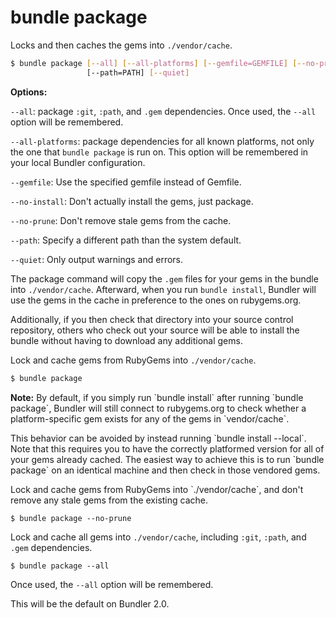 # bundle package

Locks and then caches the gems into `./vendor/cache`.

``` bash
$ bundle package [--all] [--all-platforms] [--gemfile=GEMFILE] [--no-prune]
                 [--path=PATH] [--quiet]
```

**Options:**

`--all`: package `:git`, `:path`, and `.gem` dependencies. Once used, the `--all` 
option will be remembered.

`--all-platforms`: package dependencies for all known platforms, not only the one that `bundle package` is run on. This option will be remembered in your local Bundler configuration.

`--gemfile`: Use the specified gemfile instead of Gemfile.

`--no-install`: Don't actually install the gems, just package.

`--no-prune`: Don't remove stale gems from the cache.

`--path`: Specify a different path than the system default.

`--quiet`: Only output warnings and errors.

The package command will copy the `.gem` files for your gems in the bundle into 
`./vendor/cache`. Afterward, when you run `bundle install`, Bundler will use the 
gems in the cache in preference to the ones on rubygems.org.

Additionally, if you then check that directory into your source control repository, 
others who check out your source will be able to install the bundle without having 
to download any additional gems.

Lock and cache gems from RubyGems into `./vendor/cache`.

``` bash
$ bundle package
```

<aside class="notes">
  <p>
    <b>Note:</b> By default, if you simply run `bundle install` after running `bundle package`, Bundler will still connect to rubygems.org to check whether a platform-specific gem exists for any of the gems in `vendor/cache`.
  </p>
  <p>
    This behavior can be avoided by instead running `bundle install --local`. Note that this requires you to have the correctly platformed version for all of your gems already cached. The easiest way to achieve this is to run `bundle package` on an identical machine and then check in those vendored gems.
  </p>
  <p>
    Lock and cache gems from RubyGems into `./vendor/cache`, and don't remove any stale gems from the existing cache.
  </p>
</aside>

``` shell
$ bundle package --no-prune
```

Lock and cache all gems into `./vendor/cache`, including `:git`, `:path`, and `.gem` dependencies.

``` shell
$ bundle package --all
```

<aside class="notes">
  Once used, the <code>--all</code> option will be remembered.
  
  <p>
    This will be the default on Bundler 2.0.
  </p>
</aside>
